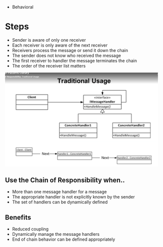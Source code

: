 * Behavioral 

# Steps
* Sender is aware of only one receiver
* Each receiver is only aware of the next receiver
* Receivers process the message or send it down the chain
* The sender does not know who received the message
* The first receiver to handler the message terminates the chain
* The order of the receiver list matters

![usage](https://github.com/sairamaj/designpatterns/blob/master/chainofresponsibility/usage.png)
 
 ## Use the Chain of Responsibility when..
 * More than one message handler for a message
 * The appropriate handler is not explicitly known by the sender
 * The set of handlers can be dynamically defined

## Benefits
* Reduced coupling
* Dynamically manage the message handlers
* End of chain behavior can be defined appropriately
